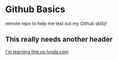 Github Basics
==============
remote repo to help me test out my Github skillz!

## This really needs another header

[I'm learning this on lynda.com](http://www.lynda.com)
